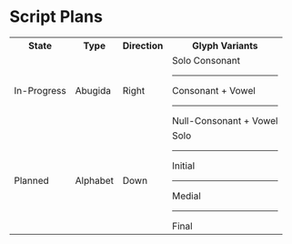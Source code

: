 <h1>Script Plans</h1><table><tr><th>State</th><th>Type</th><th>Direction</th><th>Glyph Variants</th></tr><tr><td>In-Progress</td><td>Abugida</td><td>Right</td><td>Solo Consonant<hr>Consonant + Vowel<hr> Null-Consonant + Vowel</td></tr><tr><td>Planned</td><td>Alphabet</td><td>Down</td><td>Solo<hr>Initial<hr>Medial<hr>Final</td></tr></table>